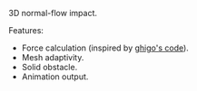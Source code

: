 3D normal-flow impact.

Features:

* Force calculation (inspired by [ghigo's code](http://basilisk.fr/sandbox/ghigo/src/myembed-force.h)).
* Mesh adaptivity.
* Solid obstacle.
* Animation output.
